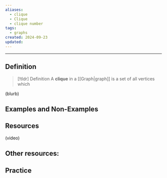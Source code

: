```yaml
---
aliases:
  - clique
  - Clique
  - clique number
tags:
  - graphs
created: 2024-09-23
updated:
---
```

---
## Definition 

> [!tldr] Definition
> A **clique** in a [[Graph|graph]] is a set of all vertices which

(blurb)

## Examples and Non-Examples

## Resources 

(video)

Other resources: 
- 

## Practice 

